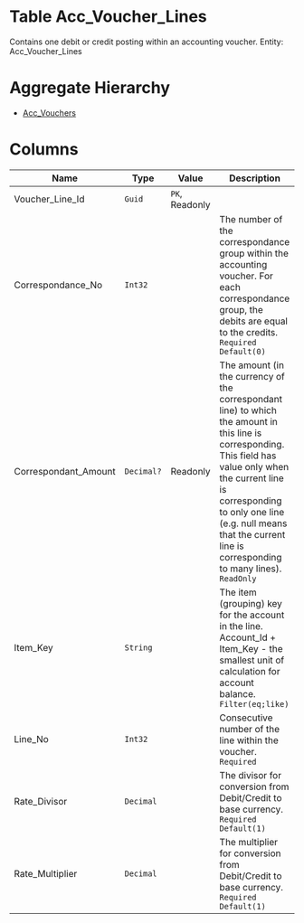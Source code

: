 # Table Acc_Voucher_Lines

Contains one debit or credit posting within an accounting voucher. Entity: Acc_Voucher_Lines

# Aggregate Hierarchy

* [Acc_Vouchers](Acc_Vouchers.md)

# Columns

| Name | Type | Value | Description |
| - | - | - | --- |
|Voucher_Line_Id|`Guid`|`PK`, Readonly||
|Correspondance_No|`Int32`||The number of the correspondance group within the accounting voucher. For each correspondance group, the debits are equal to the credits. `Required` `Default(0)` |
|Correspondant_Amount|`Decimal?`|Readonly|The amount (in the currency of the correspondant line) to which the amount in this line is corresponding. This field has value only when the current line is corresponding to only one line (e.g. null means that the current line is corresponding to many lines). `ReadOnly` |
|Item_Key|`String`||The item (grouping) key for the account in the line. Account_Id + Item_Key - the smallest unit of calculation for account balance. `Filter(eq;like)` |
|Line_No|`Int32`||Consecutive number of the line within the voucher. `Required` |
|Rate_Divisor|`Decimal`||The divisor for conversion from Debit/Credit to base currency. `Required` `Default(1)` |
|Rate_Multiplier|`Decimal`||The multiplier for conversion from Debit/Credit to base currency. `Required` `Default(1)` |

